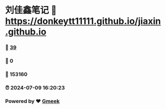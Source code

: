 # 刘佳鑫笔记 :link: https://donkeytt11111.github.io/jiaxin.github.io 
### :page_facing_up: [39](https://donkeytt11111.github.io/jiaxin.github.io/tag.html) 
### :speech_balloon: 0 
### :hibiscus: 153160 
### :alarm_clock: 2024-07-09 16:20:23 
### Powered by :heart: [Gmeek](https://github.com/Meekdai/Gmeek)
